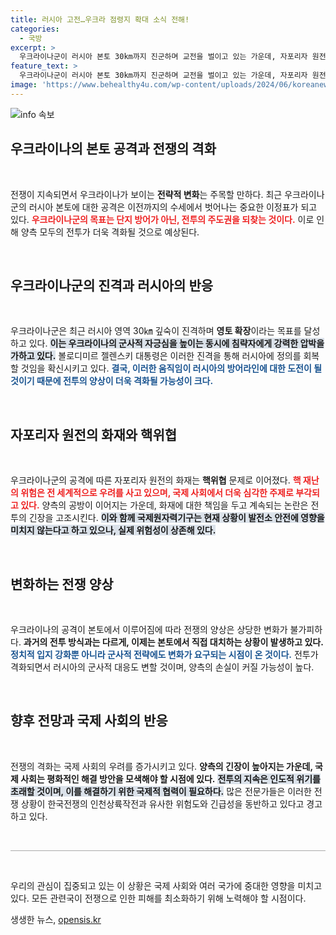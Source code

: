```yaml
---
title: 러시아 고전…우크라 점령지 확대 소식 전해!
categories:
  - 국방
excerpt: >
  우크라이나군이 러시아 본토 30km까지 진군하며 교전을 벌이고 있는 가운데, 자포리자 원전에서 화재가 발생해 ‘핵 테러’ 우려가 고조되고 있습니다. 전투 격화가 예상되면서 푸틴의 반발도 거세질 전망입니다.
feature_text: >
  우크라이나군이 러시아 본토 30km까지 진군하며 교전을 벌이고 있는 가운데, 자포리자 원전에서 화재가 발생해 ‘핵 테러’ 우려가 고조되고 있습니다. 전투 격화가 예상되면서 푸틴의 반발도 거세질 전망입니다.
image: 'https://www.behealthy4u.com/wp-content/uploads/2024/06/koreanews.jpg'
---
```


<p><img src="https://www.behealthy4u.com/wp-content/uploads/2024/06/koreanews.jpg" alt="info 속보" /></p>

<h2 data-ke-size="size26">우크라이나의 본토 공격과 전쟁의 격화</h2>

<p data-ke-size="size16">&nbsp;</p>

<p>전쟁이 지속되면서 우크라이나가 보이는 <b>전략적 변화</b>는 주목할 만하다. 최근 우크라이나군의 러시아 본토에 대한 공격은 이전까지의 수세에서 벗어나는 중요한 이정표가 되고 있다. <b><span style="color: #ee2323;">우크라이나군의 목표는 단지 방어가 아닌, 전투의 주도권을 되찾는 것이다.</span></b> 이로 인해 양측 모두의 전투가 더욱 격화될 것으로 예상된다. </p>

<p data-ke-size="size16">&nbsp;</p>

<h2 data-ke-size="size26">우크라이나군의 진격과 러시아의 반응</h2>

<p data-ke-size="size16">&nbsp;</p>

<p>우크라이나군은 최근 러시아 영역 30㎞ 깊숙이 진격하며 <b>영토 확장</b>이라는 목표를 달성하고 있다. <b><span style="background-color: #21538527;">이는 우크라이나의 군사적 자긍심을 높이는 동시에 침략자에게 강력한 압박을 가하고 있다.</span></b> 볼로디미르 젤렌스키 대통령은 이러한 진격을 통해 러시아에 정의를 회복할 것임을 확신시키고 있다. <b><span style="color: #1a5490;">결국, 이러한 움직임이 러시아의 방어라인에 대한 도전이 될 것이기 때문에 전투의 양상이 더욱 격화될 가능성이 크다.</span></b> </p>

<p data-ke-size="size16">&nbsp;</p>

<h2 data-ke-size="size26">자포리자 원전의 화재와 핵위협</h2>

<p data-ke-size="size16">&nbsp;</p>

<p>우크라이나군의 공격에 따른 자포리자 원전의 화재는 <b>핵위협</b> 문제로 이어졌다. <b><span style="color: #ee2323;">핵 재난의 위험은 전 세계적으로 우려를 사고 있으며, 국제 사회에서 더욱 심각한 주제로 부각되고 있다.</span></b> 양측의 공방이 이어지는 가운데, 화재에 대한 책임을 두고 계속되는 논란은 전투의 긴장을 고조시킨다. <b><span style="background-color: #21538527;">이와 함께 국제원자력기구는 현재 상황이 발전소 안전에 영향을 미치지 않는다고 하고 있으나, 실제 위험성이 상존해 있다.</span></b></p>

<p data-ke-size="size16">&nbsp;</p>

<h2 data-ke-size="size26">변화하는 전쟁 양상</h2>

<p data-ke-size="size16">&nbsp;</p>

<p>우크라이나의 공격이 본토에서 이루어짐에 따라 전쟁의 양상은 상당한 변화가 불가피하다. <b>과거의 전투 방식과는 다르게, 이제는 본토에서 직접 대치하는 상황이 발생하고 있다.</b> <b><span style="color: #1a5490;">정치적 입지 강화뿐 아니라 군사적 전략에도 변화가 요구되는 시점이 온 것이다.</span></b> 전투가 격화되면서 러시아의 군사적 대응도 변할 것이며, 양측의 손실이 커질 가능성이 높다.</p>

<p data-ke-size="size16">&nbsp;</p>

<h2 data-ke-size="size26">향후 전망과 국제 사회의 반응</h2>

<p data-ke-size="size16">&nbsp;</p>

<p>전쟁의 격화는 국제 사회의 우려를 증가시키고 있다. <b>양측의 긴장이 높아지는 가운데, 국제 사회는 평화적인 해결 방안을 모색해야 할 시점에 있다.</b> <b><span style="background-color: #21538527;">전투의 지속은 인도적 위기를 초래할 것이며, 이를 해결하기 위한 국제적 협력이 필요하다.</span></b> 많은 전문가들은 이러한 전쟁 상황이 한국전쟁의 인천상륙작전과 유사한 위험도와 긴급성을 동반하고 있다고 경고하고 있다.</p>

<p data-ke-size="size16">&nbsp;</p>

<hr style="height:1px; border:none; color:#aaa; background-color:#aaa;" />

<p data-ke-size="size16">&nbsp;</p>

<p>우리의 관심이 집중되고 있는 이 상황은 국제 사회와 여러 국가에 중대한 영향을 미치고 있다. 모든 관련국이 전쟁으로 인한 피해를 최소화하기 위해 노력해야 할 시점이다. </p>
생생한 뉴스, <a href="https://opensis.kr" rel="dofollow">opensis.kr</a>


